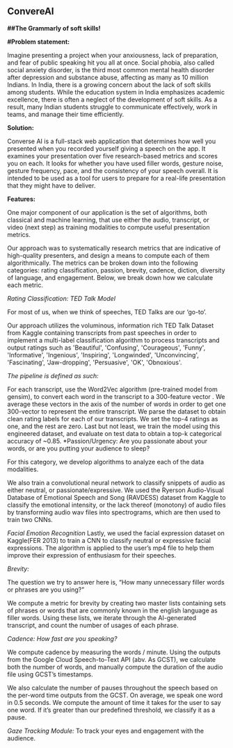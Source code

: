 ## ConvereAI

**##The Grammarly of soft skills!**

**#Problem statement:**

Imagine presenting a project when your anxiousness, lack of preparation, and fear of public speaking hit 
you all at once. Social phobia, also called social anxiety disorder, is the third most common mental 
health disorder after depression and substance abuse, affecting as many as 10 million Indians.
In India, there is a growing concern about the lack of soft skills among students. While the education 
system in India emphasizes academic excellence, there is often a neglect of the development of soft 
skills. As a result, many Indian students struggle to communicate effectively, work in teams, and manage 
their time efficiently.

**Solution:**

Converse AI is a full-stack web application that determines how well you presented when you recorded 
yourself giving a speech on the app. It examines your presentation over five research-based metrics and 
scores you on each. It looks for whether you have used filler words, gesture noise, gesture frequency, 
pace, and the consistency of your speech overall. It is intended to be used as a tool for users to prepare 
for a real-life presentation that they might have to deliver.

**Features:**

One major component of our application is the set of algorithms, both classical and machine learning, that use either the audio, transcript, or video (next step) as training modalities to compute useful presentation metrics.

Our approach was to systematically research metrics that are indicative of high-quality presenters, and design a means to compute each of them algorithmically. The metrics can be broken down into the following categories: rating classification, passion, brevity, cadence, diction, diversity of language, and engagement. Below, we break down how we calculate each metric.

*Rating Classification: TED Talk Model*

For most of us, when we think of speeches, TED Talks are our ‘go-to’.

Our approach utilizes the voluminous, information rich TED Talk Dataset from Kaggle containing transcripts from past speeches in order to implement a multi-label classification algorithm to process transcripts and output ratings such as 'Beautiful', 'Confusing', 'Courageous', 'Funny', 'Informative', 'Ingenious', 'Inspiring', 'Longwinded', 'Unconvincing', 'Fascinating', 'Jaw-dropping', 'Persuasive', 'OK', 'Obnoxious'.

*The pipeline is defined as such:*

For each transcript, use the Word2Vec algorithm (pre-trained model from gensim), to convert each word in the transcript to a 300-feature vector .
We average these vectors in the axis of the number of words in order to get one 300-vector to represent the entire transcript.
We parse the dataset to obtain clean rating labels for each of our transcripts. We set the top-4 ratings as one, and the rest are zero.
Last but not least, we train the model using this engineered dataset, and evaluate on test data to obtain a top-k categorical accuracy of ~0.85.
*Passion/Urgency: Are you passionate about your words, or are you putting your audience to sleep?

For this category, we develop algorithms to analyze each of the data modalities.


We also train a convolutional neural network to classify snippets of audio as either neutral, or passionate/expressive. We used the Ryerson Audio-Visual Database of Emotional Speech and Song (RAVDESS) dataset from Kaggle to classify the emotional intensity, or the lack thereof (monotony) of audio files by transforming audio wav files into spectrograms, which are then used to train two CNNs.

*Facial Emotion Recognition*
Lastly, we used the facial expression dataset on Kaggle(FER 2013) to train a CNN to classify neutral or expressive facial expressions. The algorithm is applied to the user’s mp4 file to help them improve their expression of enthusiasm for their speeches.

*Brevity:*

The question we try to answer here is, “How many unnecessary filler words or phrases are you using?”

We compute a metric for brevity by creating two master lists containing sets of phrases or words that are commonly known in the english language as filler words. Using these lists, we iterate through the AI-generated transcript, and count the number of usages of each phrase.

*Cadence: How fast are you speaking?*

We compute cadence by measuring the words / minute. Using the outputs from the Google Cloud Speech-to-Text API (abv. As GCST), we calculate both the number of words, and manually compute the duration of the audio file using GCST’s timestamps.

We also calculate the number of pauses throughout the speech based on the per-word time outputs from the GCST. On average, we speak one word in 0.5 seconds. We compute the amount of time it takes for the user to say one word. If it’s greater than our predefined threshold, we classify it as a pause.

*Gaze Tracking Module:*
To track your eyes and engagement with the audience.



